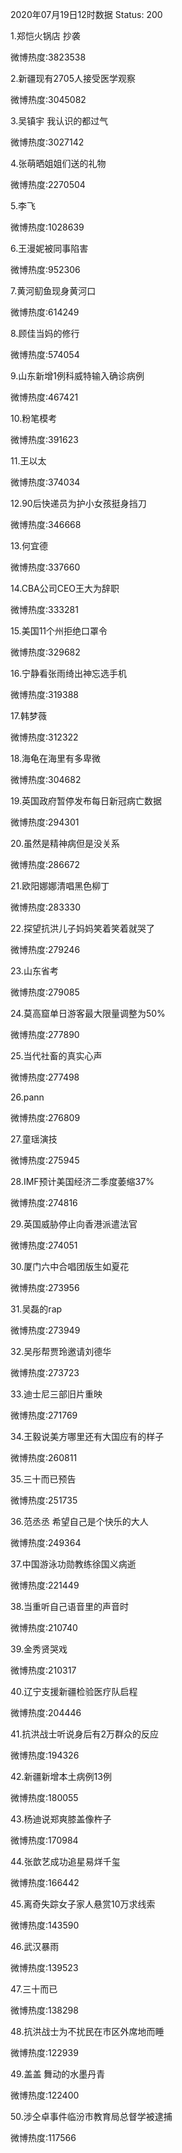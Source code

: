 2020年07月19日12时数据
Status: 200

1.郑恺火锅店 抄袭

微博热度:3823538

2.新疆现有2705人接受医学观察

微博热度:3045082

3.吴镇宇 我认识的都过气

微博热度:3027142

4.张萌晒姐姐们送的礼物

微博热度:2270504

5.李飞

微博热度:1028639

6.王漫妮被同事陷害

微博热度:952306

7.黄河鱽鱼现身黄河口

微博热度:614249

8.顾佳当妈的修行

微博热度:574054

9.山东新增1例科威特输入确诊病例

微博热度:467421

10.粉笔模考

微博热度:391623

11.王以太

微博热度:374034

12.90后快递员为护小女孩挺身挡刀

微博热度:346668

13.何宜德

微博热度:337660

14.CBA公司CEO王大为辞职

微博热度:333281

15.美国11个州拒绝口罩令

微博热度:329682

16.宁静看张雨绮出神忘选手机

微博热度:319388

17.韩梦薇

微博热度:312322

18.海龟在海里有多卑微

微博热度:304682

19.英国政府暂停发布每日新冠病亡数据

微博热度:294301

20.虽然是精神病但是没关系

微博热度:286672

21.欧阳娜娜清唱黑色柳丁

微博热度:283330

22.探望抗洪儿子妈妈笑着笑着就哭了

微博热度:279246

23.山东省考

微博热度:279085

24.莫高窟单日游客最大限量调整为50%

微博热度:277890

25.当代社畜的真实心声

微博热度:277498

26.pann

微博热度:276809

27.童瑶演技

微博热度:275945

28.IMF预计美国经济二季度萎缩37%

微博热度:274816

29.英国威胁停止向香港派遣法官

微博热度:274051

30.厦门六中合唱团版生如夏花

微博热度:273956

31.吴磊的rap

微博热度:273949

32.吴彤帮贾玲邀请刘德华

微博热度:273723

33.迪士尼三部旧片重映

微博热度:271769

34.王毅说美方哪里还有大国应有的样子

微博热度:260811

35.三十而已预告

微博热度:251735

36.范丞丞 希望自己是个快乐的大人

微博热度:249364

37.中国游泳功勋教练徐国义病逝

微博热度:221449

38.当重听自己语音里的声音时

微博热度:210740

39.金秀贤哭戏

微博热度:210317

40.辽宁支援新疆检验医疗队启程

微博热度:204446

41.抗洪战士听说身后有2万群众的反应

微博热度:194326

42.新疆新增本土病例13例

微博热度:180055

43.杨迪说郑爽膝盖像杵子

微博热度:170984

44.张歆艺成功追星易烊千玺

微博热度:166442

45.离奇失踪女子家人悬赏10万求线索

微博热度:143590

46.武汉暴雨

微博热度:139523

47.三十而已

微博热度:138298

48.抗洪战士为不扰民在市区外席地而睡

微博热度:122939

49.盖盖 舞动的水墨丹青

微博热度:122400

50.涉仝卓事件临汾市教育局总督学被逮捕

微博热度:117566

